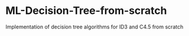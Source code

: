 # ML-Decision-Tree-from-scratch
Implementation of decision tree algorithms for ID3 and C4.5 from scratch
